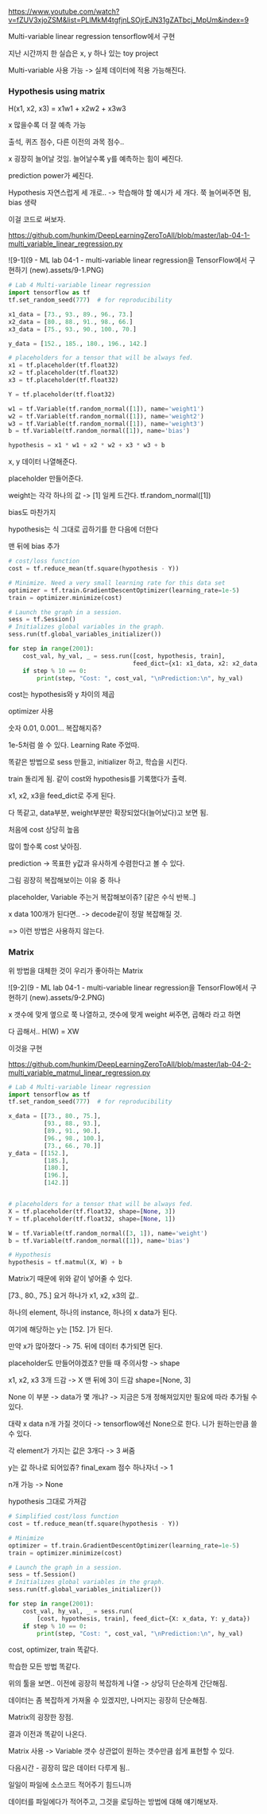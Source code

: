 https://www.youtube.com/watch?v=fZUV3xjoZSM&list=PLlMkM4tgfjnLSOjrEJN31gZATbcj_MpUm&index=9



Multi-variable linear regression tensorflow에서 구현



지난 시간까지 한 실습은 x, y 하나 있는 toy project



Multi-variable 사용 가능 -> 실제 데이터에 적용 가능해진다.





### Hypothesis using matrix

H(x1, x2, x3) = x1w1 + x2w2 + x3w3



x 많을수록 더 잘 예측 가능

출석, 퀴즈 점수, 다른 이전의 과목 점수..

x 굉장히 늘어날 것임. 늘어날수록 y를 예측하는 힘이 쎄진다.

prediction power가 쎄진다.



Hypothesis 자연스럽게 세 개로.. -> 학습해야 할 예시가 세 개다. 쭉 늘어써주면 됨, bias 생략

이걸 코드로 써보자.



https://github.com/hunkim/DeepLearningZeroToAll/blob/master/lab-04-1-multi_variable_linear_regression.py

![9-1](9 - ML lab 04-1 - multi-variable linear regression을 TensorFlow에서 구현하기 (new).assets/9-1.PNG)

```python
# Lab 4 Multi-variable linear regression
import tensorflow as tf
tf.set_random_seed(777)  # for reproducibility

x1_data = [73., 93., 89., 96., 73.]
x2_data = [80., 88., 91., 98., 66.]
x3_data = [75., 93., 90., 100., 70.]

y_data = [152., 185., 180., 196., 142.]

# placeholders for a tensor that will be always fed.
x1 = tf.placeholder(tf.float32)
x2 = tf.placeholder(tf.float32)
x3 = tf.placeholder(tf.float32)

Y = tf.placeholder(tf.float32)

w1 = tf.Variable(tf.random_normal([1]), name='weight1')
w2 = tf.Variable(tf.random_normal([1]), name='weight2')
w3 = tf.Variable(tf.random_normal([1]), name='weight3')
b = tf.Variable(tf.random_normal([1]), name='bias')

hypothesis = x1 * w1 + x2 * w2 + x3 * w3 + b
```



x, y 데이터 나열해준다.

placeholder 만들어준다.

weight는 각각 하나의 값 -> [1] 일케 드간다. tf.random_normal([1])

bias도 마찬가지

hypothesis는 식 그대로 곱하기를 한 다음에 더한다

맨 뒤에 bias 추가



```python
# cost/loss function
cost = tf.reduce_mean(tf.square(hypothesis - Y))

# Minimize. Need a very small learning rate for this data set
optimizer = tf.train.GradientDescentOptimizer(learning_rate=1e-5)
train = optimizer.minimize(cost)

# Launch the graph in a session.
sess = tf.Session()
# Initializes global variables in the graph.
sess.run(tf.global_variables_initializer())

for step in range(2001):
    cost_val, hy_val, _ = sess.run([cost, hypothesis, train],
                                   feed_dict={x1: x1_data, x2: x2_data, x3: x3_data, Y: y_data})
    if step % 10 == 0:
        print(step, "Cost: ", cost_val, "\nPrediction:\n", hy_val)

```



cost는 hypothesis와 y 차이의 제곱

optimizer 사용

숫자 0.01, 0.001... 복잡해지쥬?

1e-5처럼 쓸 수 있다. Learning Rate 주었따.

똑같은 방법으로 sess 만들고, initializer 하고, 학습을 시킨다.

train 돌리게 됨. 같이 cost와 hypothesis를 기록했다가 출력.

x1, x2, x3을 feed_dict로 주게 된다.

다 똑같고, data부분, weight부분만 확장되었다(늘어났다)고 보면 됨.



처음에 cost 상당히 높음

많이 할수록 cost 낮아짐.

prediction -> 목표한 y값과 유사하게 수렴한다고 볼 수 있다.



그림 굉장히 복잡해보이는 이유 중 하나

placeholder, Variable 주는거 복잡해보이쥬? [같은 수식 반복..]

x data 100개가 된다면.. -> decode같이 정말 복잡해질 것.

=> 이런 방법은 사용하지 않는다.





### Matrix

위 방법을 대체한 것이 우리가 좋아하는 Matrix

![9-2](9 - ML lab 04-1 - multi-variable linear regression을 TensorFlow에서 구현하기 (new).assets/9-2.PNG)



x 갯수에 맞게 옆으로 쭉 나열하고, 갯수에 맞게 weight 써주면, 곱해라 라고 하면

다 곱해서.. H(W) = XW



이것을 구현



https://github.com/hunkim/DeepLearningZeroToAll/blob/master/lab-04-2-multi_variable_matmul_linear_regression.py

```python
# Lab 4 Multi-variable linear regression
import tensorflow as tf
tf.set_random_seed(777)  # for reproducibility

x_data = [[73., 80., 75.],
          [93., 88., 93.],
          [89., 91., 90.],
          [96., 98., 100.],
          [73., 66., 70.]]
y_data = [[152.],
          [185.],
          [180.],
          [196.],
          [142.]]


# placeholders for a tensor that will be always fed.
X = tf.placeholder(tf.float32, shape=[None, 3])
Y = tf.placeholder(tf.float32, shape=[None, 1])

W = tf.Variable(tf.random_normal([3, 1]), name='weight')
b = tf.Variable(tf.random_normal([1]), name='bias')

# Hypothesis
hypothesis = tf.matmul(X, W) + b
```



Matrix기 때문에 위와 같이 넣어줄 수 있다.

[73., 80., 75.] 요거 하나가 x1, x2, x3의 값..

하나의 element, 하나의 instance, 하나의 x data가 된다.

여기에 해당하는 y는 [152. ]가 된다.



만약 x가 많아졌다 -> 75. 뒤에 데이터 추가되면 된다.



placeholder도 만들어야겠죠? 만들 때 주의사항 -> shape



x1, x2, x3 3개 드감 -> X 맨 뒤에 3이 드감 shape=[None, 3]

None 이 부분 -> data가 몇 개냐? -> 지금은 5개 정해져있지만 필요에 따라 추가될 수 있다.

대략 x data n개 가질 것이다 -> tensorflow에선 None으로 한다. 니가 원하는만큼 쓸 수 있다.

각 element가 가지는 값은 3개다 -> 3 써줌



y는 값 하나로 되어있쥬? final_exam 점수 하나자너 -> 1

n개 가능 -> None

hypothesis 그대로 가져감



```python
# Simplified cost/loss function
cost = tf.reduce_mean(tf.square(hypothesis - Y))

# Minimize
optimizer = tf.train.GradientDescentOptimizer(learning_rate=1e-5)
train = optimizer.minimize(cost)

# Launch the graph in a session.
sess = tf.Session()
# Initializes global variables in the graph.
sess.run(tf.global_variables_initializer())

for step in range(2001):
    cost_val, hy_val, _ = sess.run(
        [cost, hypothesis, train], feed_dict={X: x_data, Y: y_data})
    if step % 10 == 0:
        print(step, "Cost: ", cost_val, "\nPrediction:\n", hy_val)
```



cost, optimizer, train 똑같다.

학습한 모든 방법 똑같다.



위의 툴을 보면.. 이전에 굉장히 복잡하게 나열 -> 상당히 단순하게 간단해짐.

데이터는 좀 복잡하게 가져올 수 있겠지만, 나머지는 굉장히 단순해짐.

Matrix의 굉장한 장점.

결과 이전과 똑같이 나온다.



Matrix 사용 -> Variable 갯수 상관없이 원하는 갯수만큼 쉽게 표현할 수 있다.



다음시간 - 굉장히 많은 데이터 다루게 됨..

일일이 파일에 소스코드 적어주기 힘드니까

데이터를 파일에다가 적어주고, 그것을 로딩하는 방법에 대해 얘기해보자.

